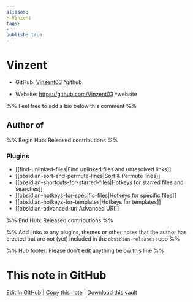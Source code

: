 ```yaml
---
aliases:
- Vinzent
tags:
- 
publish: true
---
```


# Vinzent

- GitHub: [Vinzent03](https://github.com/Vinzent03/) ^github
<!-- - Discord: `@` ^discord-->
- Website: <https://github.com/Vinzent03> ^website
<!-- - [[Publish sites|Publish site]]: ^publish-->

%% Feel free to add a bio below this comment %%


## Author of

%% Begin Hub: Released contributions %%
### Plugins
- [[find-unlinked-files|Find unlinked files and unresolved links]]
- [[obsidian-sort-and-permute-lines|Sort & Permute lines]]
- [[obsidian-shortcuts-for-starred-files|Hotkeys for starred files and searches]]
- [[obsidian-hotkeys-for-specific-files|Hotkeys for specific files]]
- [[obsidian-hotkeys-for-templates|Hotkeys for templates]]
- [[obsidian-advanced-uri|Advanced URI]]

%% End Hub: Released contributions %%

%% Add links to any plugins, themes or other notes that the author has created but are not (yet) included in the `obsidian-releases` repo %%

<!--
### Unlisted plugins
-->

<!--
### Others
-->

<!--
## Sponsor this author

- [[GitHub sponsors]]: [Sponsor @Vinzent03 on GitHub Sponsors](https://github.com/sponsors/Vinzent03) ^github-sponsor
- [[Buy me a coffee]]: ^buy-me-a-coffee
- [[PayPal]]: ^paypal
- [[Patreon]]: ^patreon

-->

<!--
## Follow this author

- [[YouTube Channels|On YouTube]]: ^youtube
- Twitter: ^twitter
- ...
-->

%% Hub footer: Please don't edit anything below this line %%

# This note in GitHub

<span class="git-footer">[Edit In GitHub](https://github.dev/obsidian-community/obsidian-hub/blob/main/01%20-%20Community/People/Vinzent03.md "git-hub-edit-note") | [Copy this note](https://raw.githubusercontent.com/obsidian-community/obsidian-hub/main/01%20-%20Community/People/Vinzent03.md "git-hub-copy-note") | [Download this vault](https://github.com/obsidian-community/obsidian-hub/archive/refs/heads/main.zip "git-hub-download-vault") </span>
